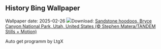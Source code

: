 ## History Bing Wallpaper
Wallpaper date: 2025-02-26
![](https://www.bing.com/th?id=OHR.BryceHoodoos_EN-GB1524631248_UHD.jpg&w=1000)Download: [Sandstone hoodoos, Bryce Canyon National Park, Utah, United States (© Stephen Matera/TANDEM Stills + Motion)](https://www.bing.com/th?id=OHR.BryceHoodoos_EN-GB1524631248_UHD.jpg)

Auto get programm by LtgX
